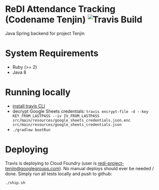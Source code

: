# ReDI Attendance Tracking (Codename Tenjin) ![Travis Build](https://travis-ci.org/project-tenjin/backend.svg?branch=master)
Java Spring backend for project Tenjin

# System Requirements

* Ruby (>= 2)
* Java 8

# Running locally

* [install travis CLI](https://github.com/travis-ci/travis.rb#installation)
* decrypt Google Sheets credentials: `travis encrypt-file -d --key KEY_FROM_LASTPASS --iv IV_FROM_LASTPASS src/main/resources/google_sheets_credentials.json.enc src/main/resources/google_sheets_credentials.json`
* `./gradlew bootRun`

# Deploying

Travis is deploying to Cloud Foundry (user is redi-project-tenjin@googlegroups.com). No manual deploys
should ever be needed / done. Simply run all tests locally and push to github:

`./ship.sh`
